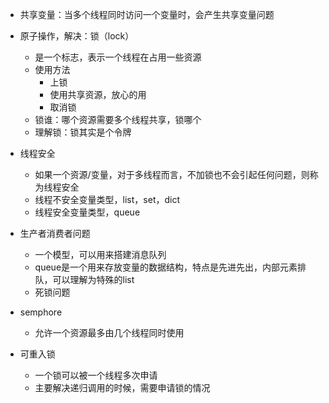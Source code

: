 - 共享变量：当多个线程同时访问一个变量时，会产生共享变量问题
- 原子操作，解决：锁（lock）
    -  是一个标志，表示一个线程在占用一些资源  
    - 使用方法
        - 上锁
        - 使用共享资源，放心的用
        - 取消锁
    - 锁谁：哪个资源需要多个线程共享，锁哪个
    - 理解锁：锁其实是个令牌
    
- 线程安全
    - 如果一个资源/变量，对于多线程而言，不加锁也不会引起任何问题，则称为线程安全
    - 线程不安全变量类型，list，set，dict
    - 线程安全变量类型，queue
- 生产者消费者问题
    - 一个模型，可以用来搭建消息队列
    - queue是一个用来存放变量的数据结构，特点是先进先出，内部元素排队，可以理解为特殊的list
    - 死锁问题
- semphore
    - 允许一个资源最多由几个线程同时使用
- 可重入锁
    - 一个锁可以被一个线程多次申请
    - 主要解决递归调用的时候，需要申请锁的情况